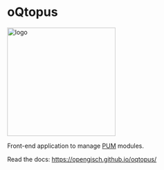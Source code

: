 # oQtopus

<img src="oqtopus/icons/oqtopus-logo.png" alt="logo" width="250"/>

Front-end application to manage [PUM](https://github.com/opengisch/pum) modules.

Read the docs: https://opengisch.github.io/oqtopus/
